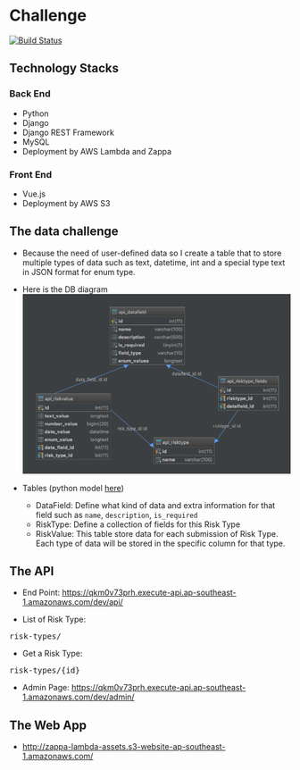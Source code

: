 # Challenge

[![Build Status](https://travis-ci.org/tran342/lambda-zappa.svg?branch=master)](https://travis-ci.org/tran342/lambda-zappa)

## Technology Stacks

### Back End

- Python
- Django
- Django REST Framework
- MySQL
- Deployment by AWS Lambda and Zappa

### Front End

- Vue.js
- Deployment by AWS S3

## The data challenge

- Because the need of user-defined data so I create a table that to store multiple 
types of data such as text, datetime, int and a special type text in JSON format for enum type.
- Here is the DB diagram
![alt text](documents/db_diagram.png "DB Diagram")
- Tables (python model [here](src/backend/api/models.py))

    - DataField: Define what kind of data and extra information for that field such as
    `name`, `description`, `is_required`
    - RiskType: Define a collection of fields for this Risk Type
    - RiskValue: This table store data for each submission of Risk Type. Each type of data
    will be stored in the specific column for that type. 
    
## The API

- End Point: https://qkm0v73prh.execute-api.ap-southeast-1.amazonaws.com/dev/api/

- List of Risk Type: 

<pre>risk-types/</pre>
    
- Get a Risk Type:

<pre>risk-types/{id}</pre>

- Admin Page: https://qkm0v73prh.execute-api.ap-southeast-1.amazonaws.com/dev/admin/

## The Web App

- http://zappa-lambda-assets.s3-website-ap-southeast-1.amazonaws.com/
